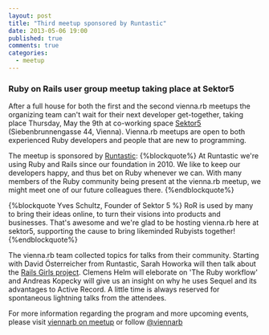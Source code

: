 ```yaml
---
layout: post
title: "Third meetup sponsored by Runtastic"
date: 2013-05-06 19:00
published: true
comments: true
categories: 
  - meetup
---
```


### Ruby on Rails user group meetup taking place at Sektor5

After a full house for both the first and the second vienna.rb meetups the organizing team can't wait for their next developer get-together, taking place Thursday, May the 9th at co-working space [Sektor5][1] (Siebenbrunnengasse 44, Vienna). 
Vienna.rb meetups are open to both experienced Ruby developers and people that are new to programming.

The meetup is sponsored by [Runtastic][2]:
{%blockquote%}
At Runtastic we're using Ruby and Rails since our foundation in 2010. We like to keep our developers happy, and thus bet on Ruby whenever we can. With many members of the Ruby community being present at the vienna.rb meetup, we might meet one of our future colleagues there. 
{%endblockquote%}

{%blockquote Yves Schultz, Founder of Sektor 5 %}
RoR is used by many to bring their ideas online, to turn their visions into products and businesses. That's awesome and we're glad to be hosting vienna.rb here at sektor5, supporting the cause to bring likeminded Rubyists together!
{%endblockquote%}

The vienna.rb team collected topics for talks from their community. Starting with David Österreicher from Runtastic, Sarah Howorka will then talk about the [Rails Girls project][5]. Clemens Helm will eleborate on 'The Ruby workflow' and Andreas Kopecky will give us an insight on why he uses Sequel and its advantages to Active Record. A little time is always reserved for spontaneous lightning talks from the attendees. 

For more information regarding the program and more upcoming events, please visit [viennarb on meetup][3] or follow [@viennarb][4]


[1]: http://sektor5.at/
[2]: http://www.runtastic.com/
[3]: http://meetup.com/vienna-rb
[4]: https://twitter.com/viennarb
[5]: https://railsgirls.com/

